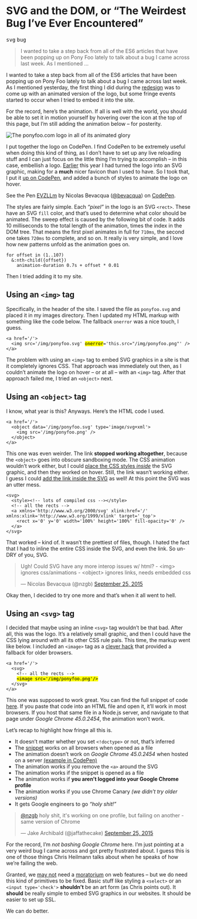 <div></div>

<h1>SVG and the DOM, or &#x201C;The Weirdest Bug I&#x2019;ve Ever Encountered&#x201D;</h1>

<p><kbd>svg</kbd> <kbd>bug</kbd></p>

<blockquote><p>I wanted to take a step back from all of the ES6 articles that have been popping up on Pony Foo lately to talk about a bug I came across last week. As I mentioned &#x2026;</p></blockquote>

<div><p>I wanted to take a step back from all of the ES6 articles that have been popping up on Pony Foo lately to talk about a bug I came across last week. As I mentioned yesterday, the first thing I did during the <a href="https://ponyfoo.com/articles/redesign" aria-label="Pony Foo Gets a Face Lift">redesign</a> was to come up with an animated version of the logo, but some fringe events started to occur when I tried to embed it into the site.</p></div>

<div></div>

<div><p>For the record, here&#x2019;s the animation. If all is well with the world, you should be able to set it in motion yourself by hovering over the icon at the top of this page, but I&#x2019;m still adding the animation below &#x2013; for posterity.</p> <p><img src="https://i.imgur.com/oZRo9PN.gif" alt="The ponyfoo.com logo in all of its animated glory"></p> <p>I put together the logo on CodePen. I find CodePen to be extremely useful when doing this kind of thing, as I don&#x2019;t have to set up any live reloading stuff and I can just focus on the little thing I&#x2019;m trying to accomplish &#x2013; in this case, embellish a logo. <a href="https://twitter.com/nzgb/status/619344789616594944" target="_blank">Earlier</a> this year I had turned the logo into an SVG graphic, making for a <strong>much</strong> nicer favicon than I used to have. So I took that, I put it <a href="http://codepen.io/bevacqua/pen/EVZLLm?editors=110" target="_blank" aria-label="See it on CodePen">up on CodePen</a>, and added a bunch of styles to animate the logo on hover.</p> <p data-height="232" data-theme-id="9622" data-slug-hash="EVZLLm" data-default-tab="result" data-user="bevacqua" class="codepen">See the Pen <a href="http://codepen.io/bevacqua/pen/EVZLLm/">EVZLLm</a> by Nicolas Bevacqua (<a href="http://codepen.io/bevacqua">@bevacqua</a>) on <a href="http://codepen.io/">CodePen</a>.</p> <p>The styles are fairly simple. Each <em>&#x201C;pixel&#x201D;</em> in the logo is an SVG <code class="md-code md-code-inline">&lt;rect&gt;</code>. These have an SVG <code class="md-code md-code-inline">fill</code> color, and that&#x2019;s used to determine what color should be animated. The sweep effect is caused by the following bit of code. It adds 10 milliseconds to the total length of the animation, times the index in the DOM tree. That means the first pixel animates in full for <code class="md-code md-code-inline">710ms</code>, the second one takes <code class="md-code md-code-inline">720ms</code> to complete, and so on. It really is very simple, and I love how new patterns unfold as the animation goes on.</p> <pre class="md-code-block"><code class="md-code md-lang-stylus">for offset in (1..107)
  &amp;:nth-child({offset})
    animation-duration 0.7s + offset * 0.01
</code></pre> <p>Then I tried adding it to my site.</p></div>

<div><h2 id="using-an-img-tag">Using an <code class="md-code md-code-inline">&lt;img&gt;</code> tag</h2> <p>Specifically, in the header of the site. I saved the file as <code class="md-code md-code-inline">ponyfoo.svg</code> and placed it in my images directory. Then I updated my HTML markup with something like the code below. The fallback <code class="md-code md-code-inline">onerror</code> was a nice touch, I guess.</p> <pre class="md-code-block"><code class="md-code md-lang-xml"><span class="md-code-tag">&lt;<span class="md-code-title">a</span> <span class="md-code-attribute">href</span>=<span class="md-code-value">&apos;/&apos;</span>&gt;</span>
  <span class="md-code-tag">&lt;<span class="md-code-title">img</span> <span class="md-code-attribute">src</span>=<span class="md-code-value">&apos;/img/ponyfoo.svg&apos;</span> <span class="md-code-attribute"><mark class="md-mark md-code-mark">onerror</mark></span>=<span class="md-code-value">&apos;this.src=&quot;/img/ponyfoo.png&quot;&apos;</span><span class="md-code-value"></span> /&gt;</span>
<span class="md-code-tag">&lt;/<span class="md-code-title">a</span>&gt;</span>
</code></pre> <p>The problem with using an <code class="md-code md-code-inline">&lt;img&gt;</code> tag to embed SVG graphics in a site is that it completely ignores CSS. That approach was immediately out then, as I couldn&#x2019;t animate the logo on hover &#x2013; or at all &#x2013; with an <code class="md-code md-code-inline">&lt;img&gt;</code> tag. After that approach failed me, I tried an <code class="md-code md-code-inline">&lt;object&gt;</code> next.</p> <h2 id="using-an-object-tag">Using an <code class="md-code md-code-inline">&lt;object&gt;</code> tag</h2> <p>I know, what year is this? Anyways. Here&#x2019;s the HTML code I used.</p> <pre class="md-code-block"><code class="md-code md-lang-xml"><span class="md-code-tag">&lt;<span class="md-code-title">a</span> <span class="md-code-attribute">href</span>=<span class="md-code-value">&apos;/&apos;</span>&gt;</span>
  <span class="md-code-tag">&lt;<span class="md-code-title">object</span> <span class="md-code-attribute">data</span>=<span class="md-code-value">&apos;/img/ponyfoo.svg&apos;</span> <span class="md-code-attribute">type</span>=<span class="md-code-value">&apos;image/svg+xml&apos;</span>&gt;</span>
    <span class="md-code-tag">&lt;<span class="md-code-title">img</span> <span class="md-code-attribute">src</span>=<span class="md-code-value">&apos;/img/ponyfoo.png&apos;</span> /&gt;</span>
  <span class="md-code-tag">&lt;/<span class="md-code-title">object</span>&gt;</span>
<span class="md-code-tag">&lt;/<span class="md-code-title">a</span>&gt;</span>
</code></pre> <p>This one was even weirder. The link <strong>stopped working altogether</strong>, because the <code class="md-code md-code-inline">&lt;object&gt;</code> goes into obscure sandboxing mode. The CSS animation wouldn&#x2019;t work either, but I could <a href="https://css-tricks.com/using-svg/" target="_blank" aria-label="Using SVG as an &lt;object&gt; section, &apos;Using SVG on CSS-Tricks&apos;">place the CSS styles <em>inside</em></a> the SVG graphic, and then they worked on hover. Still, the link wasn&#x2019;t working either. I guess I could <a href="http://stackoverflow.com/a/19553517/389745" target="_blank" aria-label="Make an html svg object also a clickable link question on StackOverflow">add the link inside the SVG</a> as well! At this point the SVG was an utter mess.</p> <pre class="md-code-block"><code class="md-code md-lang-xml"><span class="md-code-tag">&lt;<span class="md-code-title">svg</span>&gt;</span>
  <span class="md-code-tag">&lt;<span class="md-code-title">style</span>&gt;</span><span>&lt;!<span class="md-code-tag">--</span> <span class="md-code-tag">lots</span> <span class="md-code-tag">of</span> <span class="md-code-tag">compiled</span> <span class="md-code-tag">css</span> <span class="md-code-tag">--</span>&gt;</span><span class="md-code-tag">&lt;/<span class="md-code-title">style</span>&gt;</span>
  <span class="md-code-comment">&lt;!-- all the rects --&gt;</span>
  <span class="md-code-tag">&lt;<span class="md-code-title">a</span> <span class="md-code-attribute">xmlns</span>=<span class="md-code-value">&apos;http://www.w3.org/2000/svg&apos;</span> <span class="md-code-attribute">xlink:href</span>=<span class="md-code-value">&apos;/&apos;</span> <span class="md-code-attribute">xmlns:xlink</span>=<span class="md-code-value">&apos;http://www.w3.org/1999/xlink&apos;</span> <span class="md-code-attribute">target</span>=<span class="md-code-value">&apos;_top&apos;</span>&gt;</span>
    <span class="md-code-tag">&lt;<span class="md-code-title">rect</span> <span class="md-code-attribute">x</span>=<span class="md-code-value">&apos;0&apos;</span> <span class="md-code-attribute">y</span>=<span class="md-code-value">&apos;0&apos;</span> <span class="md-code-attribute">width</span>=<span class="md-code-value">&apos;100%&apos;</span> <span class="md-code-attribute">height</span>=<span class="md-code-value">&apos;100%&apos;</span> <span class="md-code-attribute">fill-opacity</span>=<span class="md-code-value">&apos;0&apos;</span> /&gt;</span>
  <span class="md-code-tag">&lt;/<span class="md-code-title">a</span>&gt;</span>
<span class="md-code-tag">&lt;/<span class="md-code-title">svg</span>&gt;</span>
</code></pre> <p>That worked &#x2013; kind of. It wasn&#x2019;t the prettiest of files, though. I hated the fact that I had to inline the entire CSS inside the SVG, and even the link. So un-DRY of you, SVG.</p> <blockquote class="twitter-tweet"><p>Ugh! Could SVG have any more interop issues w/ html? - &lt;img&gt; ignores css/animations - &lt;object&gt; ignores links, needs embedded css</p>&#x2014; Nicolas Bevacqua (@nzgb) <a href="https://twitter.com/nzgb/status/647325093891321856">September 25, 2015</a></blockquote> <p>Okay then, I decided to try one more and that&#x2019;s when it all went to hell.</p> <h2 id="using-an-svg-tag">Using an <code class="md-code md-code-inline">&lt;svg&gt;</code> tag</h2> <p>I decided that maybe using an inline <code class="md-code md-code-inline">&lt;svg&gt;</code> tag wouldn&#x2019;t be that bad. After all, this was the logo. It&#x2019;s a relatively small graphic, and then I could have the CSS lying around with all its other CSS rule pals. This time, the markup went like below. I included an <code class="md-code md-code-inline">&lt;image&gt;</code> tag as a <a href="https://twitter.com/jaffathecake/status/647328352664190976" target="_blank">clever hack</a> that provided a fallback for older browsers.</p> <pre class="md-code-block"><code class="md-code md-lang-xml"><span class="md-code-tag">&lt;<span class="md-code-title">a</span> <span class="md-code-attribute">href</span>=<span class="md-code-value">&apos;/&apos;</span>&gt;</span>
  <span class="md-code-tag">&lt;<span class="md-code-title">svg</span>&gt;</span>
    <span class="md-code-comment">&lt;!-- all the rects --&gt;</span>
    <mark class="md-mark md-code-mark"><span class="md-code-tag">&lt;<span class="md-code-title">image</span> <span class="md-code-attribute">src</span>=<span class="md-code-value">&apos;/img/ponyfoo.png&apos;</span>/&gt;</span></mark>
  <span class="md-code-tag">&lt;/<span class="md-code-title">svg</span>&gt;</span>
<span class="md-code-tag">&lt;/<span class="md-code-title">a</span>&gt;</span>
</code></pre> <p>This one was supposed to work great. You can find the full snippet of code <a href="https://gist.githubusercontent.com/bevacqua/07bf49036dcc534130b0/raw/e99b95fbf99bf5d70c6719090f8d2f2e5058c961/a.html" target="_blank">here</a>. If you paste that code into an HTML file and open it, it&#x2019;ll work in most browsers. If you host that same file in a Node.js server, and navigate to that page under <em>Google Chrome 45.0.2454</em>, the animation won&#x2019;t work.</p> <p>Let&#x2019;s recap to highlight how fringe all this is.</p> <ul> <li>It doesn&#x2019;t matter whether you set <code class="md-code md-code-inline">&lt;!doctype&gt;</code> or not, that&#x2019;s inferred</li> <li>The <a href="https://gist.githubusercontent.com/bevacqua/07bf49036dcc534130b0/raw/e99b95fbf99bf5d70c6719090f8d2f2e5058c961/a.html" target="_blank">snippet</a> works on all browsers when opened as a file</li> <li>The animation doesn&#x2019;t work on <em>Google Chrome 45.0.2454</em> when hosted on a server <a href="http://codepen.io/bevacqua/pen/QjdxgG?editors=100" target="_blank">(example in CodePen)</a></li> <li>The animation works if you remove the <code class="md-code md-code-inline">&lt;a&gt;</code> around the SVG</li> <li>The animation works if the snippet is opened as a file</li> <li>The animation works if <strong>you aren&#x2019;t logged into your Google Chrome profile</strong></li> <li>The animation works if you use Chrome Canary <em>(we didn&#x2019;t try older versions)</em></li> <li>It gets Google engineers to go <em>&#x201C;holy shit!&#x201D;</em></li> </ul> <blockquote class="twitter-tweet"><p><a href="https://twitter.com/nzgb">@nzgb</a> holy shit, it&apos;s working on one profile, but failing on another - same version of Chrome</p>&#x2014; Jake Archibald (@jaffathecake) <a href="https://twitter.com/jaffathecake/status/647458048991227904">September 25, 2015</a></blockquote> <p>For the record, I&#x2019;m <em>not bashing Google Chrome</em> here. I&#x2019;m just pointing at a very weird bug I came across and got pretty frustrated about. I guess this is one of those things Chris Heilmann talks about when he speaks of how we&#x2019;re failing the web.</p> <p>Granted, we <a href="https://ponyfoo.com/articles/fast-forwarding-the-web-platform" aria-label="Fast-forwarding the Web Platform on Pony Foo">may not</a> need a <a href="http://www.quirksmode.org/blog/archives/2015/07/stop_pushing_th.html" target="_blank" aria-label="Stop Pushing the Web Forward">moratorium</a> on web features &#x2013; but we do need this kind of primitives to be fixed. Basic stuff like styling a <code class="md-code md-code-inline">&lt;select&gt;</code> or an <code class="md-code md-code-inline">&lt;input type=&apos;check&apos;&gt;</code> <strong>shouldn&#x2019;t</strong> be an art form (as Chris points out). It <strong>should</strong> be really simple to embed SVG graphics in our websites. It should be easier to set up SSL.</p> <p>We can do better.</p></div>
